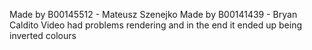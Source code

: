 Made by B00145512 - Mateusz Szenejko Made by B00141439 - Bryan Caldito
Video had problems rendering and in the end it ended up being inverted colours
